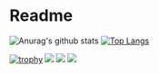 # Readme
![Anurag's github stats](https://github-readme-stats.vercel.app/api?username=wkn816&show_icons=true&theme=radical)
[![Top Langs](https://github-readme-stats.vercel.app/api/top-langs/?username=wkn816&exclude_repo=github-readme-stats,anuraghazra.github.io)](https://github.com/wkn816/github-readme-stats)

[![trophy](https://github-profile-trophy.vercel.app/?username=wkn816&theme=gruvbox)](https://github.com/ryo-ma/github-profile-trophy)
[![](https://raw.githubusercontent.com/wkn816/wkn816/master/profile-summary-card-output/dracula/0-profile-details.svg)](https://github.com/vn7n24fzkq/github-profile-summary-cards)
[![](https://raw.githubusercontent.com/wkn816/wkn816/master/profile-summary-card-output/dracula/1-repos-per-language.svg)](https://github.com/vn7n24fzkq/github-profile-summary-cards)
[![](https://raw.githubusercontent.com/wkn816/wkn816/master/profile-summary-card-output/dracula/2-most-commit-language.svg)](https://github.com/vn7n24fzkq/github-profile-summary-cards)
